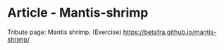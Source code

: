 # Article - Mantis-shrimp
Tribute page: Mantis shrimp. (Exercise)
https://betafra.github.io/mantis-shrimp/
